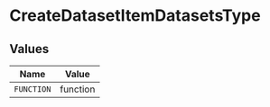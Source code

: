 # CreateDatasetItemDatasetsType


## Values

| Name       | Value      |
| ---------- | ---------- |
| `FUNCTION` | function   |